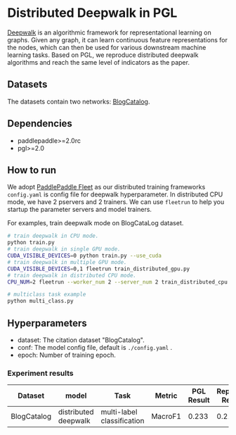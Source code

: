 # Distributed Deepwalk in PGL
[Deepwalk](https://arxiv.org/pdf/1403.6652.pdf) is an algorithmic framework for representational learning on graphs. Given any graph, it can learn continuous feature representations for the nodes, which can then be used for various downstream machine learning tasks. Based on PGL, we reproduce distributed deepwalk algorithms and reach the same level of indicators as the paper.

## Datasets
The datasets contain two networks: [BlogCatalog](http://socialcomputing.asu.edu/datasets/BlogCatalog3). 
## Dependencies
- paddlepaddle>=2.0rc
- pgl>=2.0

## How to run
We adopt [PaddlePaddle Fleet](https://github.com/PaddlePaddle/Fleet) as our distributed training frameworks ```config.yaml``` is config file for deepwalk hyperparameter. In distributed CPU mode, we have 2 pservers and 2 trainers. We can use ```fleetrun``` to help you startup the parameter servers and model trainers. 

For examples, train deepwalk mode on BlogCataLog dataset.
```sh
# train deepwalk in CPU mode.
python train.py
# train deepwalk in single GPU mode.
CUDA_VISIBLE_DEVICES=0 python train.py --use_cuda
# train deepwalk in multiple GPU mode.
CUDA_VISIBLE_DEVICES=0,1 fleetrun train_distributed_gpu.py
# train deepwalk in distributed CPU mode.
CPU_NUM=2 fleetrun --worker_num 2 --server_num 2 train_distributed_cpu.py

# multiclass task example
python multi_class.py

```

## Hyperparameters
- dataset: The citation dataset "BlogCatalog".
- conf: The model config file, default is ```./config.yaml``` . 
- epoch: Number of training epoch.

### Experiment results
Dataset|model|Task|Metric|PGL Result|Reported Result 
--|--|--|--|--|--
BlogCatalog|distributed deepwalk|multi-label classification|MacroF1|0.233|0.211

